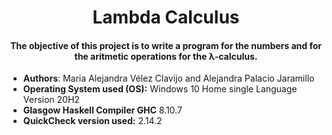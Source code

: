# <div style="text-align: center">  Lambda Calculus </div> 
#### <div style="text-align: center">  The objective of this project is to write a program for the numbers and for the aritmetic operations for the λ-calculus.</div> 
- **Authors**: Maria Alejandra Vélez Clavijo and Alejandra Palacio Jaramillo
- **Operating System used (OS):** Windows 10 Home single Language Version 20H2
- **Glasgow Haskell Compiler GHC** 8.10.7
- **QuickCheck version used:** 2.14.2
